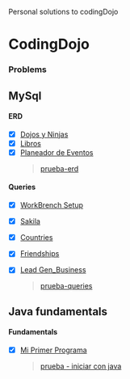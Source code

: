 Personal solutions to codingDojo

# CodingDojo

### Problems

## MySql

#### ERD

- [x] [Dojos y Ninjas](Java/mysql/ERD/dojos-ninjas/dojos_ninjas_model.png)
- [x] [Libros](Java/mysql/ERD/libros/libros_model.png)
- [x] [Planeador de Eventos](Java/mysql/ERD/planeador_eventos/planeador_eventos.png)
  > [prueba-erd](Java/mysql/ERD/prueba-erd.md)

#### Queries

- [x] [WorkBrench Setup](Java/mysql/Queries/setup-workbrench/setup.query.sql)
- [x] [Sakila](Java/mysql/Queries/sakila/sakila.query.sql)
- [x] [Countries](Java/mysql/Queries/countries/countries.query.sql)
- [x] [Friendships](Java/mysql/Queries/friendships/friends.query.sql)
- [x] [Lead Gen_Business](Java/mysql/Queries/lead_gen_business/lead_gen_business.query.sql)

  > [prueba-queries](Java/mysql/Queries/prueba-queries.md)

## Java fundamentals

#### Fundamentals

- [x] [Mi Primer Programa](Java/java-fundamentals/fundamentals/javaFun/src/javaFun/Me.java)
    > [prueba - iniciar con java](Java/java-fundamentals/fundamentals/prueba-inicial-java.md)
